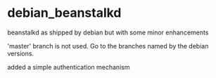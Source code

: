 debian_beanstalkd
=================

beanstalkd as shipped by debian but with some minor enhancements

'master' branch is not used. Go to the branches named by the debian versions.

added a simple authentication mechanism
